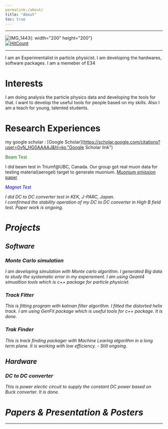 ```yaml
---
permalink:/about/
title: "About"
toc: true
---
```

* * *
![IMG_1443](https://user-images.githubusercontent.com/35910868/88503062-87d01480-d00b-11ea-8478-1327f8a95be3.jpg){: width="200" height="200"}   
[![HitCount](http://hits.dwyl.com/woodolee/https://woodoleegithubio/.svg)](http://hits.dwyl.com/woodolee/https://woodoleegithubio/)
* * *
I am an Experimentalist in particle physicist. I am developing the hardwares, software packages.
I am a memeber of E34 

# Interests
I am doing analysis the particle physics data and developing the tools for that. 
I want to develop the useful tools for people based on my skills.
Also I am a teach for young, talented students.

# Research Experiences
my google scholar : [Google Scholar](https://scholar.google.com/citations?user=0vN_HG0AAAAJ&hl=ko,"Google Scholar link")

<span style="color:green">Beam Test</span>

I did beam test in Triumf@UBC, Canada.
Our group got real muon data for testing material(aerogel) target to generate muonium.
[Muonium emission paper](https://academic.oup.com/ptep/article/2014/9/091C01/1530603, "Muoniumlink")

<em><span style="color:Blue">Magnet Test</span><em>

I did DC to DC converter test in KEK, J-PARC, Japan.   
I comfirmed the stability operation of my DC to DC converter in High B field test. 
Paper work is ongoing.

# Projects
## Software
### Monte Carlo simulation
I am developing simulation with Monte carlo algorithm. I generated Big data to study the systematic error in my experiement.
I am using Geant4 simualtion tools which is c++ package for particle physicist.
### Track Fitter
This is fitting program with kalman filter algorithm. I fitted the distorted helix track.
I am using GenFit package which is useful tools for c++ package. It is done. 
### Trak Finder
This is track finding packager with Machine Learing algorithm in a long term plane. It is working with low efficiency. - Still ongoing.
## Hardware
### DC to DC converter
This is power electic circuit to supply the constant DC power based on Buck converter. It is done. 
# Papers & Presentation & Posters


---

